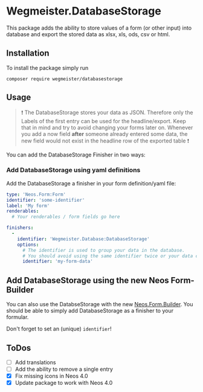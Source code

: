 # Wegmeister.DatabaseStorage

This package adds the ability to store values of a form (or other input) into database and export the stored data as xlsx, xls, ods, csv or html.

## Installation

To install the package simply run

```
composer require wegmeister/databasestorage
```

## Usage

> :exclamation: The DatabaseStorage stores your data as JSON. Therefore only the Labels of the first entry can be used for the headline/export. Keep that in mind and try to avoid changing your forms later on. Whenever you add a now field **after** someone already entered some data, the new field would not exist in the headline row of the exported table :exclamation:

You can add the DatabaseStorage Finisher in two ways:


### Add DatabaseStorage using yaml definitions

Add the DatabaseStorage a finisher in your form definition/yaml file:

```yaml
type: 'Neos.Form:Form'
identifier: 'some-identifier'
label: 'My form'
renderables:
  # Your renderables / form fields go here

finishers:
  -
    identifier: 'Wegmeister.Database:DatabaseStorage'
    options:
      # The identifier is used to group your data in the database.
      # You should avoid using the same identifier twice or your data could become a little messed up.
      identifier: 'my-form-data'
```


## Add DatabaseStorage using the new Neos Form-Builder

You can also use the DatabseStorage with the new [Neos.Form.Builder](https://github.com/neos/form-builder).
You should be able to simply add DatabaseStorage as a finisher to your formular.

Don't forget to set an (unique) `identifier`!


## ToDos

- [ ] Add translations
- [ ] Add the ability to remove a single entry
- [x] Fix missing icons in Neos 4.0
- [x] Update package to work with Neos 4.0
